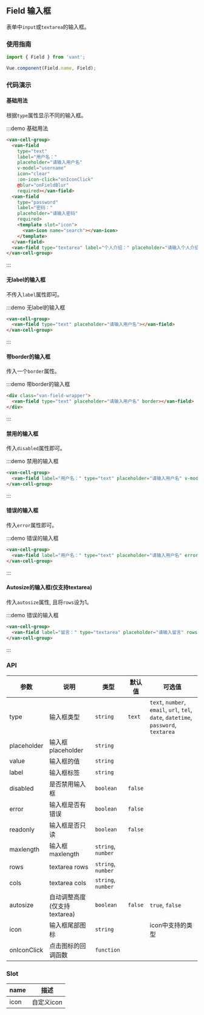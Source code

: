 <style>
.demo-field {
  .van-field-wrapper {
    padding: 0 10px;
  }
}
</style>

<script>
export default {
  data() {
    return {
      username: 'zhangmin'
    };
  },
  methods: {
    onIconClick() {
      this.username = '';
    },

    onFieldBlur() {
      console.log('blured');
    }
  }
};
</script>

## Field 输入框

表单中`input`或`textarea`的输入框。

### 使用指南
``` javascript
import { Field } from 'vant';

Vue.component(Field.name, Field);
```

### 代码演示

#### 基础用法

根据`type`属性显示不同的输入框。

:::demo 基础用法
```html
<van-cell-group>
  <van-field
    type="text"
    label="用户名："
    placeholder="请输入用户名"
    v-model="username"
    icon="clear"
    :on-icon-click="onIconClick"
    @blur="onFieldBlur"
    required></van-field>
  <van-field
    type="password"
    label="密码："
    placeholder="请输入密码"
    required>
    <template slot="icon">
      <van-icon name="search"></van-icon>
    </template>
  </van-field>
  <van-field type="textarea" label="个人介绍：" placeholder="请输入个人介绍" required></van-field>
</van-cell-group>
```
:::

#### 无label的输入框

不传入`label`属性即可。

:::demo 无label的输入框
```html
<van-cell-group>
  <van-field type="text" placeholder="请输入用户名"></van-field>
</van-cell-group>
```
:::

#### 带border的输入框

传入一个`border`属性。

:::demo 带border的输入框
```html
<div class="van-field-wrapper">
  <van-field type="text" placeholder="请输入用户名" border></van-field>
</div>
```
:::

#### 禁用的输入框

传入`disabled`属性即可。

:::demo 禁用的输入框
```html
<van-cell-group>
  <van-field label="用户名：" type="text" placeholder="请输入用户名" v-model="username" disabled></van-field>
</van-cell-group>
```
:::

#### 错误的输入框

传入`error`属性即可。

:::demo 错误的输入框
```html
<van-cell-group>
  <van-field label="用户名：" type="text" placeholder="请输入用户名" error></van-field>
</van-cell-group>
```
:::


#### Autosize的输入框(仅支持textarea)

传入`autosize`属性, 且将`rows`设为1。

:::demo 错误的输入框
```html
<van-cell-group>
  <van-field label="留言：" type="textarea" placeholder="请输入留言" rows="1" autosize></van-field>
</van-cell-group>
```
:::

### API

| 参数       | 说明      | 类型       | 默认值       | 可选值       |
|-----------|-----------|-----------|-------------|-------------|
| type | 输入框类型 | `string`  | `text` | `text`, `number`, `email`, `url`, `tel`, `date`, `datetime`, `password`, `textarea`  |
| placeholder | 输入框placeholder | `string`  |  |   |
| value | 输入框的值 | `string`  |  |   |
| label | 输入框标签 | `string`  |  |   |
| disabled | 是否禁用输入框 | `boolean`  | `false` |   |
| error | 输入框是否有错误 | `boolean`  | `false` |   |
| readonly | 输入框是否只读 | `boolean`  | `false` |   |
| maxlength | 输入框maxlength | `string`, `number`  |  |   |
| rows | textarea rows | `string`, `number`   |  |   |
| cols | textarea cols | `string`, `number`  |  |   |
| autosize | 自动调整高度(仅支持textarea) | `boolean`  | `false` |  `true`, `false` |
| icon | 输入框尾部图标 | `string`  |  |  icon中支持的类型 |
| onIconClick | 点击图标的回调函数 | `function`  |  |  |

### Slot

| name       | 描述      |
|-----------|-----------|
| icon | 自定义icon |

